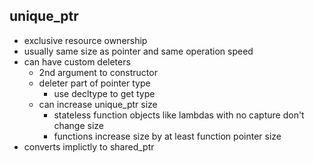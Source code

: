## unique_ptr
- exclusive resource ownership
- usually same size as pointer and same operation speed
- can have custom deleters
	- 2nd argument to constructor
	- deleter part of pointer type
		- use decltype to get type
	- can increase unique_ptr size
		- stateless function objects like lambdas with no capture don't change size
		- functions increase size by at least function pointer size
- converts implictly to shared_ptr